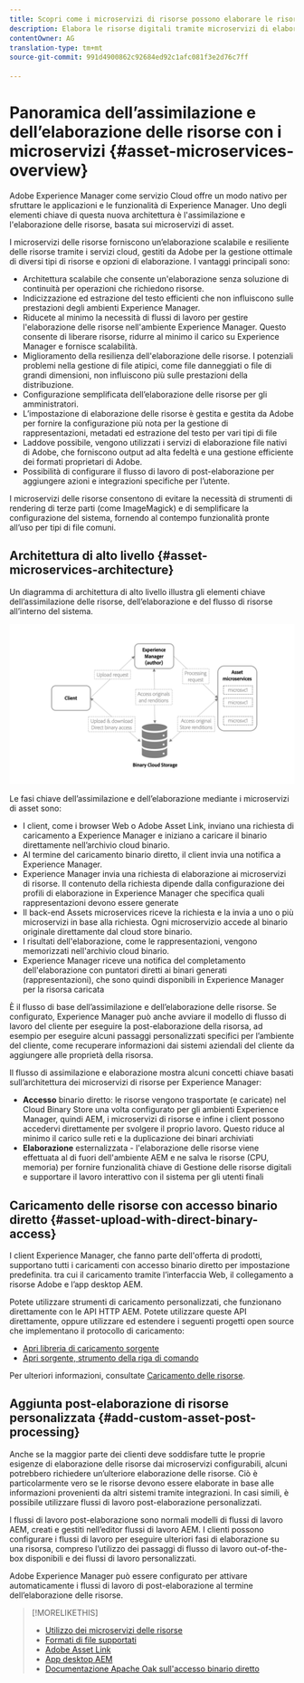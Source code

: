 ```yaml
---
title: Scopri come i microservizi di risorse possono elaborare le risorse digitali nel cloud
description: Elabora le risorse digitali tramite microservizi di elaborazione delle risorse scalabili e nativi basati sul cloud.
contentOwner: AG
translation-type: tm+mt
source-git-commit: 991d4900862c92684ed92c1afc081f3e2d76c7ff

---
```



# Panoramica dell’assimilazione e dell’elaborazione delle risorse con i microservizi {#asset-microservices-overview}

<!--
First half of content at https://git.corp.adobe.com/aklimets/project-nui/blob/master/docs/Project-Nui-Asset-Compute-Service.md is useful for this article.
TBD: Post-GA we will provide detailed information at \help\assets\asset-microservices-configure-and-use.md. However, for GA, all information is added, in short, in this article.

-->

Adobe Experience Manager come servizio Cloud offre un modo nativo per sfruttare le applicazioni e le funzionalità di Experience Manager. Uno degli elementi chiave di questa nuova architettura è l&#39;assimilazione e l&#39;elaborazione delle risorse, basata sui microservizi di asset.

I microservizi delle risorse forniscono un’elaborazione scalabile e resiliente delle risorse tramite i servizi cloud, gestiti da Adobe per la gestione ottimale di diversi tipi di risorse e opzioni di elaborazione. I vantaggi principali sono:

* Architettura scalabile che consente un&#39;elaborazione senza soluzione di continuità per operazioni che richiedono risorse.
* Indicizzazione ed estrazione del testo efficienti che non influiscono sulle prestazioni degli ambienti Experience Manager.
* Riducete al minimo la necessità di flussi di lavoro per gestire l&#39;elaborazione delle risorse nell&#39;ambiente Experience Manager. Questo consente di liberare risorse, ridurre al minimo il carico su Experience Manager e fornisce scalabilità.
* Miglioramento della resilienza dell&#39;elaborazione delle risorse. I potenziali problemi nella gestione di file atipici, come file danneggiati o file di grandi dimensioni, non influiscono più sulle prestazioni della distribuzione.
* Configurazione semplificata dell’elaborazione delle risorse per gli amministratori.
* L’impostazione di elaborazione delle risorse è gestita e gestita da Adobe per fornire la configurazione più nota per la gestione di rappresentazioni, metadati ed estrazione del testo per vari tipi di file
* Laddove possibile, vengono utilizzati i servizi di elaborazione file nativi di Adobe, che forniscono output ad alta fedeltà e una gestione efficiente dei formati proprietari di Adobe.
* Possibilità di configurare il flusso di lavoro di post-elaborazione per aggiungere azioni e integrazioni specifiche per l’utente.

I microservizi delle risorse consentono di evitare la necessità di strumenti di rendering di terze parti (come ImageMagick) e di semplificare la configurazione del sistema, fornendo al contempo funzionalità pronte all’uso per tipi di file comuni.

## Architettura di alto livello {#asset-microservices-architecture}

Un diagramma di architettura di alto livello illustra gli elementi chiave dell’assimilazione delle risorse, dell’elaborazione e del flusso di risorse all’interno del sistema.

<!-- Proposed DRAFT diagram for asset microservices overview - see section "Asset processing - high-level diagram" in the PPTX deck

https://adobe-my.sharepoint.com/personal/gklebus_adobe_com/_layouts/15/guestaccess.aspx?guestaccesstoken=jexDC5ZnepXSt6dTPciH66TzckS1BPEfdaZuSgHugL8%3D&docid=2_1ec37f0bd4cc74354b4f481cd420e07fc&rev=1&e=CdgElS
-->

![Acquisizione ed elaborazione di risorse con](assets/asset-microservices-overview.png "microservizi di assetAcquisizione ed elaborazione di risorse con microservizi")

Le fasi chiave dell’assimilazione e dell’elaborazione mediante i microservizi di asset sono:

* I client, come i browser Web o Adobe Asset Link, inviano una richiesta di caricamento a Experience Manager e iniziano a caricare il binario direttamente nell’archivio cloud binario.
* Al termine del caricamento binario diretto, il client invia una notifica a Experience Manager.
* Experience Manager invia una richiesta di elaborazione ai microservizi di risorse. Il contenuto della richiesta dipende dalla configurazione dei profili di elaborazione in Experience Manager che specifica quali rappresentazioni devono essere generate
* Il back-end Assets microservices riceve la richiesta e la invia a uno o più microservizi in base alla richiesta. Ogni microservizio accede al binario originale direttamente dal cloud store binario.
* I risultati dell&#39;elaborazione, come le rappresentazioni, vengono memorizzati nell&#39;archivio cloud binario.
* Experience Manager riceve una notifica del completamento dell&#39;elaborazione con puntatori diretti ai binari generati (rappresentazioni), che sono quindi disponibili in Experience Manager per la risorsa caricata

È il flusso di base dell’assimilazione e dell’elaborazione delle risorse. Se configurato, Experience Manager può anche avviare il modello di flusso di lavoro del cliente per eseguire la post-elaborazione della risorsa, ad esempio per eseguire alcuni passaggi personalizzati specifici per l’ambiente del cliente, come recuperare informazioni dai sistemi aziendali del cliente da aggiungere alle proprietà della risorsa.

Il flusso di assimilazione e elaborazione mostra alcuni concetti chiave basati sull’architettura dei microservizi di risorse per Experience Manager:

* **Accesso** binario diretto: le risorse vengono trasportate (e caricate) nel Cloud Binary Store una volta configurato per gli ambienti Experience Manager, quindi AEM, i microservizi di risorse e infine i client possono accedervi direttamente per svolgere il proprio lavoro. Questo riduce al minimo il carico sulle reti e la duplicazione dei binari archiviati
* **Elaborazione** esternalizzata - l&#39;elaborazione delle risorse viene effettuata al di fuori dell&#39;ambiente AEM e ne salva le risorse (CPU, memoria) per fornire funzionalità chiave di Gestione delle risorse digitali e supportare il lavoro interattivo con il sistema per gli utenti finali

## Caricamento delle risorse con accesso binario diretto {#asset-upload-with-direct-binary-access}

I client Experience Manager, che fanno parte dell&#39;offerta di prodotti, supportano tutti i caricamenti con accesso binario diretto per impostazione predefinita. tra cui il caricamento tramite l’interfaccia Web, il collegamento a risorse Adobe e l’app desktop AEM.

Potete utilizzare strumenti di caricamento personalizzati, che funzionano direttamente con le API HTTP AEM. Potete utilizzare queste API direttamente, oppure utilizzare ed estendere i seguenti progetti open source che implementano il protocollo di caricamento:

* [Apri libreria di caricamento sorgente](https://github.com/adobe/aem-upload)
* [Apri sorgente, strumento della riga di comando](https://github.com/adobe/aio-cli-plugin-aem)

Per ulteriori informazioni, consultate [Caricamento delle risorse](add-assets.md).

## Aggiunta post-elaborazione di risorse personalizzata {#add-custom-asset-post-processing}

Anche se la maggior parte dei clienti deve soddisfare tutte le proprie esigenze di elaborazione delle risorse dai microservizi configurabili, alcuni potrebbero richiedere un’ulteriore elaborazione delle risorse. Ciò è particolarmente vero se le risorse devono essere elaborate in base alle informazioni provenienti da altri sistemi tramite integrazioni. In casi simili, è possibile utilizzare flussi di lavoro post-elaborazione personalizzati.

I flussi di lavoro post-elaborazione sono normali modelli di flussi di lavoro AEM, creati e gestiti nell’editor flussi di lavoro AEM. I clienti possono configurare i flussi di lavoro per eseguire ulteriori fasi di elaborazione su una risorsa, compreso l’utilizzo dei passaggi di flusso di lavoro out-of-the-box disponibili e dei flussi di lavoro personalizzati.

Adobe Experience Manager può essere configurato per attivare automaticamente i flussi di lavoro di post-elaborazione al termine dell’elaborazione delle risorse.

<!-- TBD asgupta, Engg: Create some asset-microservices-data-flow-diagram.
-->

>[!MORELIKETHIS]
>
>* [Utilizzo dei microservizi delle risorse](asset-microservices-configure-and-use.md)
>* [Formati di file supportati](file-format-support.md)
>* [Adobe Asset Link](https://helpx.adobe.com/enterprise/using/adobe-asset-link.html)
>* [App desktop AEM](https://docs.adobe.com/content/help/en/experience-manager-desktop-app/using/introduction.html)
>* [Documentazione Apache Oak sull&#39;accesso binario diretto](https://jackrabbit.apache.org/oak/docs/features/direct-binary-access.html)

